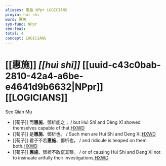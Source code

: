 ```yaml
---
aliases: 惠施 NPpr LOGICIANS
pinyin: huì shī
word: 惠施
syn-func: NPpr
sem-feat: 
total: 4
concept: LOGICIANS 
---
```

# [[惠施]] *[[huì shī]]*  [[uuid-c43c0bab-2810-42a4-a6be-e4641d9b6632|NPpr]] [[LOGICIANS]]
See Qian Mu
 - [[荀子]] 而**惠施**、鄧析能之； / but Huì Shī and Dèng Xī showed themselves capable of that.[HXWD](https://hxwd.org/textview.html?location=KR3a0002_tls_003-1a.20)
 - [[荀子]] 是**惠施**、鄧析也。 / Such men are Hui Shi and Deng Xi.[HXWD](https://hxwd.org/textview.html?location=KR3a0002_tls_006-6a.13)
 - [[荀子]] 君子不若**惠施**、鄧析也。
                     / and ridicule is heaped on them both.[HXWD](https://hxwd.org/textview.html?location=KR3a0002_tls_008-5a.38)
 - [[荀子]] **惠施**、鄧析不敢竄其察。
                     / or of causing Hui Shi and Deng Xi not to insinuate artfully their investigations,[HXWD](https://hxwd.org/textview.html?location=KR3a0002_tls_008-5a.46)